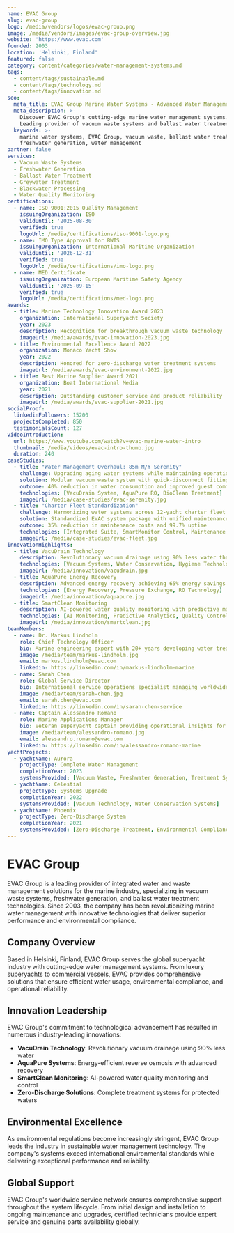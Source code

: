 ```yaml
---
name: EVAC Group
slug: evac-group
logo: /media/vendors/logos/evac-group.png
image: /media/vendors/images/evac-group-overview.jpg
website: 'https://www.evac.com'
founded: 2003
location: 'Helsinki, Finland'
featured: false
category: content/categories/water-management-systems.md
tags:
  - content/tags/sustainable.md
  - content/tags/technology.md
  - content/tags/innovation.md
seo:
  meta_title: EVAC Group Marine Water Systems - Advanced Water Management | Paul Thames
  meta_description: >-
    Discover EVAC Group's cutting-edge marine water management systems.
    Leading provider of vacuum waste systems and ballast water treatment.
  keywords: >-
    marine water systems, EVAC Group, vacuum waste, ballast water treatment,
    freshwater generation, water management
partner: false
services:
  - Vacuum Waste Systems
  - Freshwater Generation
  - Ballast Water Treatment
  - Greywater Treatment
  - Blackwater Processing
  - Water Quality Monitoring
certifications:
  - name: ISO 9001:2015 Quality Management
    issuingOrganization: ISO
    validUntil: '2025-08-30'
    verified: true
    logoUrl: /media/certifications/iso-9001-logo.png
  - name: IMO Type Approval for BWTS
    issuingOrganization: International Maritime Organization
    validUntil: '2026-12-31'
    verified: true
    logoUrl: /media/certifications/imo-logo.png
  - name: MED Certificate
    issuingOrganization: European Maritime Safety Agency
    validUntil: '2025-09-15'
    verified: true
    logoUrl: /media/certifications/med-logo.png
awards:
  - title: Marine Technology Innovation Award 2023
    organization: International Superyacht Society
    year: 2023
    description: Recognition for breakthrough vacuum waste technology
    imageUrl: /media/awards/evac-innovation-2023.jpg
  - title: Environmental Excellence Award 2022
    organization: Monaco Yacht Show
    year: 2022
    description: Honored for zero-discharge water treatment systems
    imageUrl: /media/awards/evac-environment-2022.jpg
  - title: Best Marine Supplier Award 2021
    organization: Boat International Media
    year: 2021
    description: Outstanding customer service and product reliability
    imageUrl: /media/awards/evac-supplier-2021.jpg
socialProof:
  linkedinFollowers: 15200
  projectsCompleted: 850
  testimonialsCount: 127
videoIntroduction:
  url: https://www.youtube.com/watch?v=evac-marine-water-intro
  thumbnail: /media/videos/evac-intro-thumb.jpg
  duration: 240
caseStudies:
  - title: "Water Management Overhaul: 85m M/Y Serenity"
    challenge: Upgrading aging water systems while maintaining operational schedule
    solution: Modular vacuum waste system with quick-disconnect fittings
    outcome: 40% reduction in water consumption and improved guest comfort
    technologies: [VacuDrain System, AquaPure RO, BioClean Treatment]
    imageUrl: /media/case-studies/evac-serenity.jpg
  - title: "Charter Fleet Standardization"
    challenge: Harmonizing water systems across 12-yacht charter fleet
    solution: Standardized EVAC system package with unified maintenance
    outcome: 35% reduction in maintenance costs and 99.7% uptime
    technologies: [Integrated Suite, SmartMonitor Control, Maintenance Platform]
    imageUrl: /media/case-studies/evac-fleet.jpg
innovationHighlights:
  - title: VacuDrain Technology
    description: Revolutionary vacuum drainage using 90% less water than traditional systems
    technologies: [Vacuum Systems, Water Conservation, Hygiene Technology]
    imageUrl: /media/innovation/vacudrain.jpg
  - title: AquaPure Energy Recovery
    description: Advanced energy recovery achieving 65% energy savings in watermakers
    technologies: [Energy Recovery, Pressure Exchange, RO Technology]
    imageUrl: /media/innovation/aquapure.jpg
  - title: SmartClean Monitoring
    description: AI-powered water quality monitoring with predictive maintenance
    technologies: [AI Monitoring, Predictive Analytics, Quality Control]
    imageUrl: /media/innovation/smartclean.jpg
teamMembers:
  - name: Dr. Markus Lindholm
    role: Chief Technology Officer
    bio: Marine engineering expert with 20+ years developing water treatment solutions
    image: /media/team/markus-lindholm.jpg
    email: markus.lindholm@evac.com
    linkedin: https://linkedin.com/in/markus-lindholm-marine
  - name: Sarah Chen
    role: Global Service Director
    bio: International service operations specialist managing worldwide support network
    image: /media/team/sarah-chen.jpg
    email: sarah.chen@evac.com
    linkedin: https://linkedin.com/in/sarah-chen-service
  - name: Captain Alessandro Romano
    role: Marine Applications Manager
    bio: Veteran superyacht captain providing operational insights for system design
    image: /media/team/alessandro-romano.jpg
    email: alessandro.romano@evac.com
    linkedin: https://linkedin.com/in/alessandro-romano-marine
yachtProjects:
  - yachtName: Aurora
    projectType: Complete Water Management
    completionYear: 2023
    systemsProvided: [Vacuum Waste, Freshwater Generation, Treatment Systems]
  - yachtName: Celestial
    projectType: Systems Upgrade
    completionYear: 2022
    systemsProvided: [Vacuum Technology, Water Conservation Systems]
  - yachtName: Phoenix
    projectType: Zero-Discharge System
    completionYear: 2021
    systemsProvided: [Zero-Discharge Treatment, Environmental Compliance]
---
```


# EVAC Group

EVAC Group is a leading provider of integrated water and waste management solutions for the marine industry, specializing in vacuum waste systems, freshwater generation, and ballast water treatment technologies. Since 2003, the company has been revolutionizing marine water management with innovative technologies that deliver superior performance and environmental compliance.

## Company Overview

Based in Helsinki, Finland, EVAC Group serves the global superyacht industry with cutting-edge water management systems. From luxury superyachts to commercial vessels, EVAC provides comprehensive solutions that ensure efficient water usage, environmental compliance, and operational reliability.

## Innovation Leadership

EVAC Group's commitment to technological advancement has resulted in numerous industry-leading innovations:

- **VacuDrain Technology**: Revolutionary vacuum drainage using 90% less water
- **AquaPure Systems**: Energy-efficient reverse osmosis with advanced recovery
- **SmartClean Monitoring**: AI-powered water quality monitoring and control
- **Zero-Discharge Solutions**: Complete treatment systems for protected waters

## Environmental Excellence

As environmental regulations become increasingly stringent, EVAC Group leads the industry in sustainable water management technology. The company's systems exceed international environmental standards while delivering exceptional performance and reliability.

## Global Support

EVAC Group's worldwide service network ensures comprehensive support throughout the system lifecycle. From initial design and installation to ongoing maintenance and upgrades, certified technicians provide expert service and genuine parts availability globally.